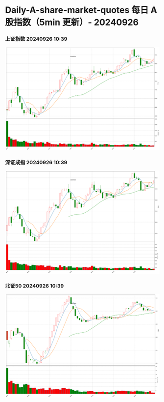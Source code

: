 
# Daily-A-share-market-quotes 每日 A 股指数（5min 更新）- 20240926

### 上证指数 20240926 10:39
![](./fig/2024/9/20240926-sh000001.png)

### 深证成指 20240926 10:39
![](./fig/2024/9/20240926-sz399001.png)

### 北证50 20240926 10:39
![](./fig/2024/9/20240926-bj899050.png)
